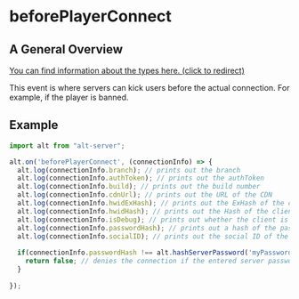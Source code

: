 # beforePlayerConnect

## A General Overview

<a href="https://docs.altv.mp/js/api/alt-server.IServerEvent.html#_altmp_altv_types_alt_server_IServerEvent_beforePlayerConnect" target="_blank"> You can find information about the types here. (click to redirect) </a>

This event is where servers can kick users before the actual connection. For example, if the player is banned.

## Example

```js
import alt from "alt-server";

alt.on('beforePlayerConnect', (connectionInfo) => {
  alt.log(connectionInfo.branch); // prints out the branch
  alt.log(connectionInfo.authToken); // prints out the authToken
  alt.log(connectionInfo.build); // prints out the build number
  alt.log(connectionInfo.cdnUrl); // prints out the URL of the CDN
  alt.log(connectionInfo.hwidExHash); // prints out the ExHash of the client's HWID
  alt.log(connectionInfo.hwidHash); // prints out the Hash of the client's HWID
  alt.log(connectionInfo.isDebug); // prints out whether the client is in debug mode
  alt.log(connectionInfo.passwordHash); // prints out a hash of the password that was used to connect to the server
  alt.log(connectionInfo.socialID); // prints out the social ID of the client
  
  if(connectionInfo.passwordHash !== alt.hashServerPassword('myPassword')) {
    return false; // denies the connection if the entered server password does not match 'myPassword'.
  }
  
});
```
